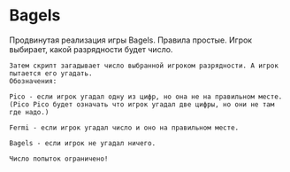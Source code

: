 # Bagels
Продвинутая реализация игры Bagels.
Правила простые. Игрок выбирает, какой разрядности будет число.
    
    Затем скрипт загадывает число выбранной игроком разрядности. А игрок пытается его угадать.
    Обозначения: 
    
    Pico - если игрок угадал одну из цифр, но она не на правильном месте.
    (Pico Pico будет означать что игрок угадал две цифры, но они не там где надо.)
    
    Fermi - если игрок угадал число и оно на правильном месте.

    Bagels - если игрок не угадал ничего.

    Число попыток ограничено!
